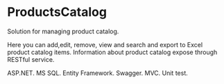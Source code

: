 # ProductsCatalog
Solution for managing product catalog.

Here you can add,edit, remove, view and search and export to Excel product catalog items.
Information about product catalog expose through RESTful service.

ASP.NET.
MS SQL.
Entity Framework.
Swagger.
MVC.
Unit test.
